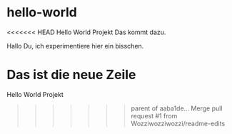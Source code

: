 # hello-world
<<<<<<< HEAD
Hello World Projekt          Das kommt dazu.

Hallo Du, ich experimentiere hier ein bisschen.

Das ist die neue Zeile
=======
Hello World Projekt
>>>>>>> parent of aaba1de... Merge pull request #1 from Wozziwozziwozzi/readme-edits

